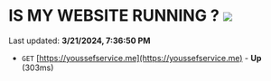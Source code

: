 # IS MY WEBSITE RUNNING ? [![](https://img.shields.io/static/v1?label=Sponsor&message=%E2%9D%A4&logo=GitHub&color=%23fe8e86)](https://github.com/sponsors/<username>)

Last updated: **3/21/2024, 7:36:50 PM**

- `GET` [https://youssefservice.me](https://youssefservice.me) - **Up** (303ms)

